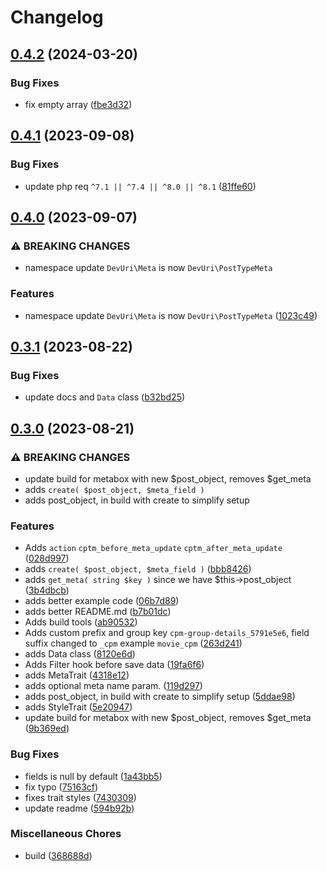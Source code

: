 # Changelog

## [0.4.2](https://github.com/devuri/cpt-meta-box/compare/v0.4.1...v0.4.2) (2024-03-20)


### Bug Fixes

* fix empty array ([fbe3d32](https://github.com/devuri/cpt-meta-box/commit/fbe3d32a6428acd9815d295c4e3f0d252360fec4))

## [0.4.1](https://github.com/devuri/cpt-meta-box/compare/v0.4.0...v0.4.1) (2023-09-08)


### Bug Fixes

* update php req `^7.1 || ^7.4 || ^8.0 || ^8.1` ([81ffe60](https://github.com/devuri/cpt-meta-box/commit/81ffe60c2b34cbca7f2cf54c85379be09356cf80))

## [0.4.0](https://github.com/devuri/cpt-meta-box/compare/v0.3.1...v0.4.0) (2023-09-07)


### ⚠ BREAKING CHANGES

* namespace update `DevUri\Meta` is now `DevUri\PostTypeMeta`

### Features

* namespace update `DevUri\Meta` is now `DevUri\PostTypeMeta` ([1023c49](https://github.com/devuri/cpt-meta-box/commit/1023c49cb8d20a1c2c5f5c622717abd56dcf74de))

## [0.3.1](https://github.com/devuri/cpt-meta-box/compare/v0.3.0...v0.3.1) (2023-08-22)


### Bug Fixes

* update docs and `Data` class ([b32bd25](https://github.com/devuri/cpt-meta-box/commit/b32bd2593bf7efbf818dcb59b5fd3a29c9bd1baf))

## [0.3.0](https://github.com/devuri/cpt-meta-box/compare/v0.2.3...v0.3.0) (2023-08-21)


### ⚠ BREAKING CHANGES

* update build for metabox with new $post_object, removes $get_meta
* adds `create( $post_object, $meta_field )`
* adds post_object, in build with create to simplify setup

### Features

* Adds `action` `cptm_before_meta_update` `cptm_after_meta_update` ([028d997](https://github.com/devuri/cpt-meta-box/commit/028d99776c3ca2ed9856c5ce157fa0d0e48731e7))
* adds `create( $post_object, $meta_field )` ([bbb8426](https://github.com/devuri/cpt-meta-box/commit/bbb8426db1b3d929abfa968b275fce0a0b406808))
* adds `get_meta( string $key )` since we have $this-&gt;post_object ([3b4dbcb](https://github.com/devuri/cpt-meta-box/commit/3b4dbcb246cfb0789a6ab33ae1bc55804e21aaa1))
* adds better example code ([06b7d89](https://github.com/devuri/cpt-meta-box/commit/06b7d89596bdb63a40063f93155e5c58add90edb))
* adds better README.md ([b7b01dc](https://github.com/devuri/cpt-meta-box/commit/b7b01dcabc91c535252f6040bd99a8b1c47f7348))
* Adds build tools ([ab90532](https://github.com/devuri/cpt-meta-box/commit/ab905321aa01e6129ad31894f7be681ce50a4e0e))
* Adds custom prefix and group key `cpm-group-details_5791e5e6`, field suffix changed to `_cpm` example `movie_cpm` ([263d241](https://github.com/devuri/cpt-meta-box/commit/263d2410c4a0a096371410cef79a672ba61e6060))
* adds Data class ([8120e6d](https://github.com/devuri/cpt-meta-box/commit/8120e6de5eafbcb6cd3197ad849f3d610b4a4bcb))
* Adds Filter hook before save data ([19fa6f6](https://github.com/devuri/cpt-meta-box/commit/19fa6f685ace5cd7c2ec643e74da939438c628ea))
* adds MetaTrait ([4318e12](https://github.com/devuri/cpt-meta-box/commit/4318e1277bde77e5b4950717108a0a2a4b4c5bcb))
* adds optional meta name param. ([119d297](https://github.com/devuri/cpt-meta-box/commit/119d297ee93411a27d3059b8edf587c3d4db4ea7))
* adds post_object, in build with create to simplify setup ([5ddae98](https://github.com/devuri/cpt-meta-box/commit/5ddae988ac51fef0191ba72bf942cd5c9bd95859))
* adds StyleTrait ([5e20947](https://github.com/devuri/cpt-meta-box/commit/5e20947c170d3e91a1bd1eea8aea9e3578cdb520))
* update build for metabox with new $post_object, removes $get_meta ([9b369ed](https://github.com/devuri/cpt-meta-box/commit/9b369eda2ded3c03d8c2ed96cb3462c0e100a862))


### Bug Fixes

* fields is null by default ([1a43bb5](https://github.com/devuri/cpt-meta-box/commit/1a43bb50585202218708af2dc4eda0638578ba0a))
* fix typo ([75163cf](https://github.com/devuri/cpt-meta-box/commit/75163cfb87494f1ed19692ba5cf2ed19eac27542))
* fixes trait styles ([7430309](https://github.com/devuri/cpt-meta-box/commit/7430309bdf2874364efe75614e85a4406d26f0fb))
* update readme ([594b92b](https://github.com/devuri/cpt-meta-box/commit/594b92b425fd3aa875ccfbe2a59ddb9f09465826))


### Miscellaneous Chores

* build ([368688d](https://github.com/devuri/cpt-meta-box/commit/368688da26f6ffd343dbeb7ccd4aca1bb6ccd729))
